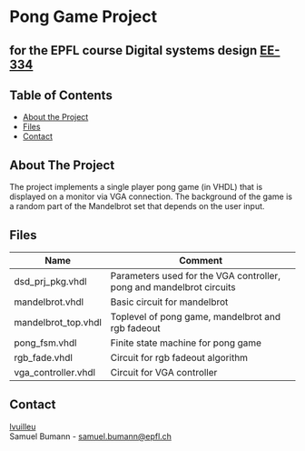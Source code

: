 # Pong Game Project
## for the EPFL course Digital systems design [EE-334](https://isa.epfl.ch/imoniteur_ISAP/!itffichecours.htm?ww_i_matiere=2720138657&ww_x_anneeAcad=2021-2022&ww_i_section=48121016)


<!-- TABLE OF CONTENTS -->
## Table of Contents

* [About the Project](#about-the-project)
* [Files](#files)
* [Contact](#contact)

<!-- ABOUT THE PROJECT -->
## About The Project
The project implements a single player pong game (in VHDL) that is displayed on a monitor via VGA connection. The background of the game is a random part of the Mandelbrot set that depends on the user input.


<!-- FILES -->
## Files
| **Name**            | **Comment**                                                          |
|---------------------|----------------------------------------------------------------------|
| dsd_prj_pkg.vhdl    | Parameters used for the VGA controller, pong and mandelbrot circuits |
| mandelbrot.vhdl     | Basic circuit for mandelbrot                                         |
| mandelbrot_top.vhdl | Toplevel of pong game, mandelbrot and rgb fadeout                    |
| pong_fsm.vhdl       | Finite state machine for pong game                                   |
| rgb_fade.vhdl       | Circuit for rgb fadeout algorithm                                    |
| vga_controller.vhdl | Circuit for VGA controller                                           |



<!-- CONTACT -->
## Contact
[lvuilleu](https://github.com/lvuilleu)    <br />
Samuel Bumann - samuel.bumann@epfl.ch
